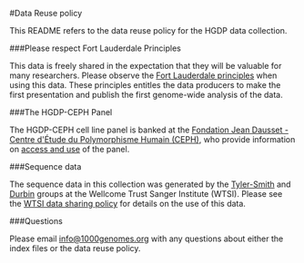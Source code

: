 #Data Reuse policy

This README refers to the data reuse policy for the HGDP data collection.

###Please respect Fort Lauderdale Principles

This data is freely shared in the expectation that they will be valuable for many researchers. Please observe the [Fort Lauderdale principles](https://www.genome.gov/pages/research/wellcomereport0303.pdf) when using this data. These principles entitles the data producers to make the first presentation and publish the first genome-wide analysis of the data. 

###The HGDP-CEPH Panel

The HGDP-CEPH cell line panel is banked at the [Fondation Jean Dausset - Centre d'Étude du Polymorphisme Humain (CEPH)](http://www.cephb.fr/en/hgdp_panel.php), who provide information on [access and use](http://www.cephb.fr/en/hgdp_panel.php#conditionsacces) of the panel.

###Sequence data

The sequence data in this collection was generated by the [Tyler-Smith](http://www.sanger.ac.uk/science/groups/tyler-smith-group) and [Durbin](http://www.sanger.ac.uk/science/groups/durbin-group) groups at the Wellcome Trust Sanger Institute (WTSI). Please see the [WTSI data sharing policy](http://www.sanger.ac.uk/about/who-we-are/policies/open-access-science) for details on the use of this data.


###Questions

Please email info@1000genomes.org with any questions about either the index files or the data reuse policy.
